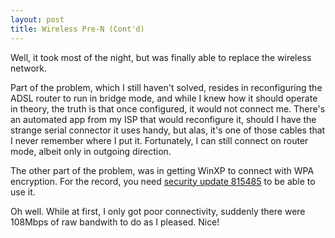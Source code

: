 ```yaml
---
layout: post
title: Wireless Pre-N (Cont'd)
---
```


Well, it took most of the night, but was finally able to replace the wireless network.

Part of the problem, which I still haven't solved, resides in reconfiguring the ADSL router to run in bridge mode, and while I knew how it should operate in theory, the truth is that once configured, it would not connect me. There's an automated app from my ISP that would reconfigure it, should I have the strange serial connector it uses handy, but alas, it's one of those cables that I never remember where I put it. Fortunately, I can still connect on router mode, albeit only in outgoing direction.

The other part of the problem, was in getting WinXP to connect with WPA encryption. For the record, you need [security update 815485](http://support.microsoft.com/?kbid=815485) to be able to use it.

Oh well. While at first, I only got poor connectivity, suddenly there were 108Mbps of raw bandwith to do as I pleased. Nice!
